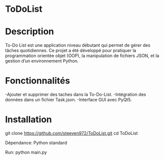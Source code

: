 # ToDoList
# Description

To-Do List est une application niveau débutant qui permet de gérer des tâches quotidiennes.
Ce projet a été développé pour pratiquer la programmation orientée objet (OOP), la manipulation de fichiers JSON, et la gestion d’un environnement Python.

# Fonctionnalités

-Ajouter et supprimer des taches dans la To-Do-List.
-Intégration des données dans un fichier Task.json.
-Interface GUI avec PyQt5.
# Installation
git clone https://github.com/steeven972/ToDoList.git
cd ToDoList

Dépendance: Python standard

Run: python main.py
